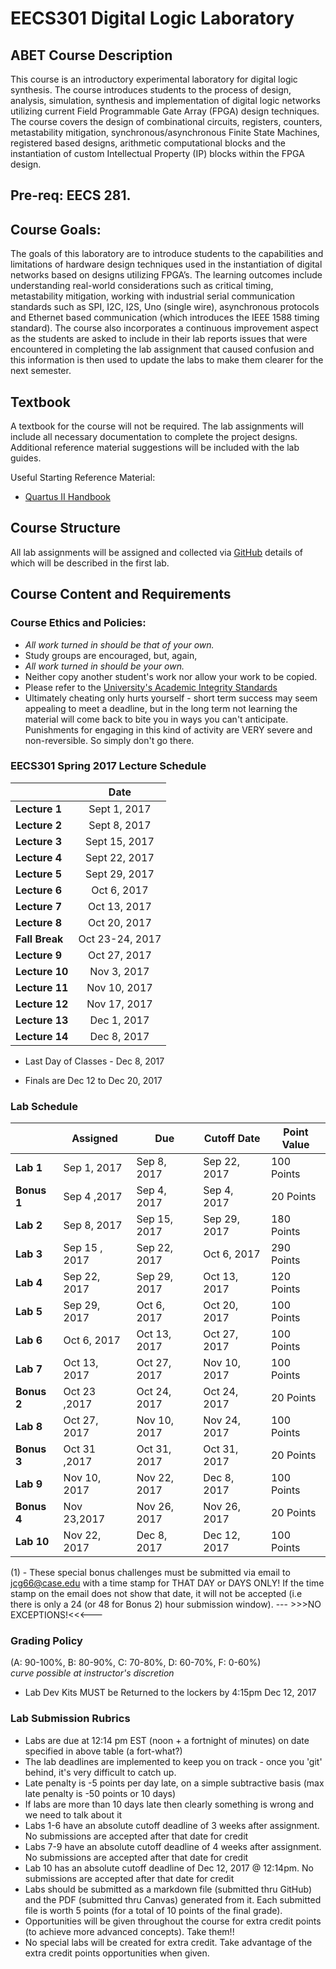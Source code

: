 # EECS301 Digital Logic Laboratory

## ABET Course Description
This course is an introductory experimental laboratory for digital logic synthesis. The course introduces students to the process of design, analysis, simulation, synthesis and implementation of digital logic networks utilizing current Field Programmable Gate Array (FPGA) design techniques. The course covers the design of combinational circuits, registers, counters, metastability mitigation, synchronous/asynchronous Finite State Machines, registered based designs, arithmetic computational blocks and the instantiation of custom Intellectual Property (IP) blocks within the FPGA design. 

## Pre-req: EECS 281.
## Course Goals: 
The goals of this laboratory are to introduce students to the capabilities and limitations of hardware design techniques used in the instantiation of digital networks based on designs utilizing FPGA’s. The learning outcomes include understanding real-world considerations such as critical timing, metastability mitigation, working with industrial serial communication standards such as SPI, I2C, I2S, Uno (single wire),  asynchronous protocols and Ethernet based communication (which introduces the IEEE 1588 timing standard).  The course also incorporates a continuous improvement aspect as the students are asked to include in their lab reports issues that were encountered in completing the lab assignment that caused confusion and this information is then used to update the labs to make them clearer for the next semester.

## Textbook

A textbook for the course will not be required.  The lab assignments will include all necessary documentation to complete the project designs.  Additional reference material suggestions will be included with the lab guides.

Useful Starting Reference Material:

* [Quartus II Handbook](https://www.altera.com/content/dam/altera-www/global/en_US/pdfs/literature/hb/qts/qts-qps-handbook.pdf)

## Course Structure

All lab assignments will be assigned and collected via [GitHub](https://github.com) details of which will be described in the first lab.



## Course Content and Requirements

### Course Ethics and Policies:

* _All work turned in should be that of your own._
* Study groups are encouraged, but, again,
* _All work turned in should be your own._
* Neither copy another student's work nor allow your work to be copied.
* Please refer to the [University's Academic Integrity Standards](http://www.case.edu/provost/ugstudies/acintegrity.htm)
* Ultimately cheating only hurts yourself - short term success may seem appealing to meet a deadline, but in the long term not learning the material will come back to bite you in ways you can't anticipate.   Punishments for engaging in this kind of activity are VERY severe and non-reversible.  So simply don't go there.

### EECS301 Spring 2017 Lecture Schedule

|               |    Date      |
|---------------|:------------:|
| **Lecture 1** | Sept 1, 2017 |
| **Lecture 2** | Sept 8, 2017 |
| **Lecture 3** | Sept 15, 2017 |
| **Lecture 4** | Sept 22, 2017 |
| **Lecture 5** | Sept 29, 2017 |
| **Lecture 6** | Oct 6, 2017 |
| **Lecture 7** | Oct 13, 2017 |
| **Lecture 8** | Oct 20, 2017 |
| **Fall Break** | Oct 23-24, 2017 |
| **Lecture 9** | Oct 27, 2017 |
| **Lecture 10** | Nov 3, 2017 |
| **Lecture 11** | Nov 10, 2017 |
| **Lecture 12** | Nov 17, 2017 |
| **Lecture 13** | Dec 1, 2017 |
| **Lecture 14** | Dec 8, 2017 |

* Last Day of Classes - Dec 8, 2017

* Finals are Dec 12 to Dec 20, 2017

### Lab Schedule

|           |   Assigned   |      Due      |Cutoff Date  |   Point Value  |
|-----------|---------------|---------------|---------------|---------------|
| **Lab 1** | Sep 1, 2017	| Sep 8, 2017  | Sep 22, 2017  | 100 Points   |
| **Bonus 1** | Sep 4 ,2017 | Sep 4, 2017 | Sep 4, 2017  | 20 Points |
| **Lab 2** | Sep 8, 2017	| Sep 15, 2017  | Sep 29, 2017  |  180 Points   |
| **Lab 3** |Sep 15 , 2017	| Sep 22, 2017  | Oct 6, 2017  |  290 Points   |
| **Lab 4** | Sep 22, 2017	| Sep 29, 2017  | Oct 13, 2017  |  120 Points   |
| **Lab 5** | Sep 29, 2017	| Oct 6, 2017  | Oct 20, 2017  |  100 Points   |
| **Lab 6** | Oct 6, 2017	| Oct 13, 2017  | Oct 27, 2017  |  100 Points   |
| **Lab 7** | Oct 13, 2017	| Oct 27, 2017  | Nov 10, 2017  |  100 Points   |
| **Bonus 2** | Oct 23 ,2017 | Oct 24, 2017 |Oct 24, 2017  | 20 Points |
| **Lab 8** | Oct 27, 2017	| Nov 10, 2017  | Nov 24, 2017  |  100 Points   |
| **Bonus 3** | Oct 31 ,2017 | Oct 31, 2017 | Oct 31, 2017  | 20 Points |
| **Lab 9** | Nov 10, 2017	| Nov 22, 2017  | Dec 8, 2017  |  100 Points   |
| **Bonus 4** | Nov 23,2017 | Nov 26, 2017 | Nov 26, 2017  | 20 Points  |
| **Lab 10** | Nov 22, 2017	| Dec 8, 2017  | Dec 12, 2017  |  100 Points   |

(1) - These special bonus challenges must be submitted via email to jcg66@case.edu with a time stamp for THAT DAY or DAYS ONLY!
 If the time stamp on the email does not show that date, it will not be accepted (i.e there is only a 24 (or 48 for Bonus 2) hour submission window). --- >>>NO EXCEPTIONS!<<<---

### Grading Policy

(A: 90-100%, B: 80-90%, C: 70-80%, D: 60-70%, F: 0-60%)  
_curve possible at instructor's discretion_

* Lab Dev Kits MUST be Returned to the lockers by 4:15pm Dec 12, 2017

### Lab Submission Rubrics

* Labs are due at 12:14 pm EST (noon + a fortnight of minutes) on date specified in above table (a fort-what?)
* The lab deadlines are implemented to keep you on track - once you 'git' behind, it's very difficult to catch up.
* Late penalty is -5 points per day late, on a simple subtractive basis (max late penalty is -50 points or 10 days)
* If labs are more than 10 days late then clearly something is wrong and we need to talk about it
* Labs 1-6 have an absolute cutoff deadline of 3 weeks after assignment.  No submissions are accepted after that date for credit
* Labs 7-9 have an absolute cutoff deadline of 4 weeks after assignment.  No submissions are accepted after that date for credit
* Lab 10 has an absolute cutoff deadline of Dec 12, 2017 @ 12:14pm.  No submissions are accepted after that date for credit
* Labs should be submitted as a markdown file (submitted thru GitHub) and the PDF (submitted thru Canvas) generated from it. Each submitted file is worth 5 points (for a total of 10 points of the final grade).
* Opportunities will be given throughout the course for extra credit points (to achieve more advanced concepts).  Take them!!
* No special labs will be created for extra credit.  Take advantage of the extra credit points opportunities when given.

